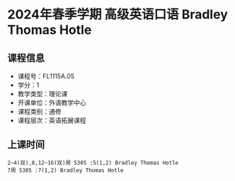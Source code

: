 # 2024年春季学期 高级英语口语 Bradley Thomas Hotle






## 课程信息

- 课程号：FL1115A.05
- 学分：1
- 教学类型：理论课
- 开课单位：外语教学中心
- 课程类别：通修
- 课程层次：英语拓展课程

## 上课时间

```
2~4(双),8,12~16(双)周 5305 :5(1,2) Bradley Thomas Hotle
7周 5305 :7(1,2) Bradley Thomas Hotle
```

